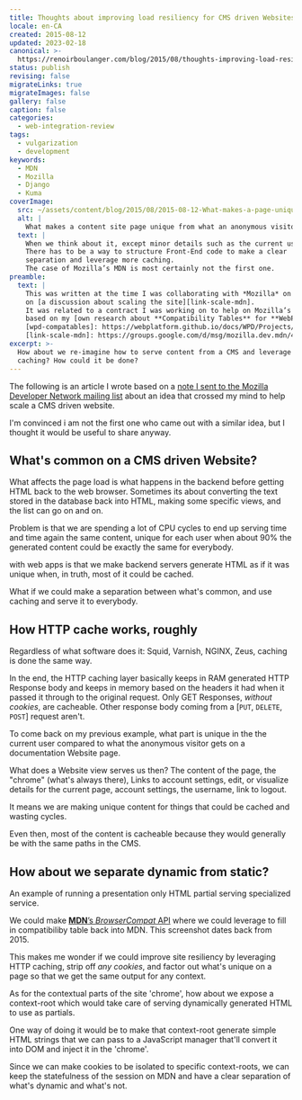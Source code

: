 ```yaml
---
title: Thoughts about improving load resiliency for CMS driven Websites
locale: en-CA
created: 2015-08-12
updated: 2023-02-18
canonical: >-
  https://renoirboulanger.com/blog/2015/08/thoughts-improving-load-resiliency-cms-driven-websites/
status: publish
revising: false
migrateLinks: true
migrateImages: false
gallery: false
caption: false
categories:
  - web-integration-review
tags:
  - vulgarization
  - development
keywords:
  - MDN
  - Mozilla
  - Django
  - Kuma
coverImage:
  src: ~/assets/content/blog/2015/08/2015-08-12-What-makes-a-page-unique-1024x921.png
  alt: |
    What makes a content site page unique from what an anonymous visitor can get?
  text: |
    When we think about it, except minor details such as the current user’s info, a web page is pretty much the same for everyone.
    There has to be a way to structure Front-End code to make a clear
    separation and leverage more caching.
    The case of Mozilla’s MDN is most certainly not the first one.
preamble:
  text: |
    This was written at the time I was collaborating with *Mozilla* on the MDN project
    on [a discussion about scaling the site][link-scale-mdn].
    It was related to a contract I was working on to help on Mozilla’s Compatibility tables,
    based on my [own research about **Compatibility Tables** for **WebPlatform Docs**][wpd-compatables].
    [wpd-compatables]: https://webplatform.github.io/docs/WPD/Projects/CompaTables/ "WebPlatform browser compatibility support table"
    [link-scale-mdn]: https://groups.google.com/d/msg/mozilla.dev.mdn/4_bFfpyvYMk/8c6S6cblZ4kJ "RE: Proposal to help scale MDN"
excerpt: >-
  How about we re-imagine how to serve content from a CMS and leverage HTTP
  caching? How could it be done?
---
```


The following is an article I wrote based on a [note I sent to the Mozilla
Developer Network mailing list][0] about an idea that crossed my mind to help
scale a CMS driven website.

I'm convinced i am not the first one who came out with a similar idea, but I
thought it would be useful to share anyway.

## What's common on a CMS driven Website?

What affects the page load is what happens in the backend before getting HTML
back to the web browser. Sometimes its about converting the text stored in the
database back into HTML, making some specific views, and the list can go on and
on.

Problem is that we are spending a lot of CPU cycles to end up serving time and
time again the same content, unique for each user when about 90% the generated
content could be exactly the same for everybody.

with web apps is that we make backend servers generate HTML as if it was unique
when, in truth, most of it could be cached.

What if we could make a separation between what's common, and use caching and
serve it to everybody.

## How HTTP cache works, roughly

Regardless of what software does it: Squid, Varnish, NGINX, Zeus, caching is
done the same way.

In the end, the HTTP caching layer basically keeps in RAM generated HTTP
Response body and keeps in memory based on the headers it had when it passed it
through to the original request. Only GET Responses, _without cookies_, are
cacheable. Other response body coming from a \[`PUT`, `DELETE`, `POST`\] request
aren't.

To come back on my previous example, what part is unique in the the current user
compared to what the anonymous visitor gets on a documentation Website page.

What does a Website view serves us then? The content of the page, the "chrome"
(what's always there), Links to account settings, edit, or visualize details for
the current page, account settings, the username, link to logout.

It means we are making unique content for things that could be cached and
wasting cycles.

Even then, most of the content is cacheable because they would generally be with
the same paths in the CMS.

## How about we separate dynamic from static?

<app-image src="~/assets/content/blog/2015/10/2015-09-21-Running-MDN-and-BrowserCompat.png" alt="Experimenting with Django/Kuma and making HTML Partial URLs" figcaption=" ">

An example of running a presentation only HTML partial serving specialized service.

We could make [**MDN**’s _BrowserCompat_ API][browsercompat-api] where we could
leverage to fill in compatibiliby table back into MDN.
This screenshot dates back from 2015.

</app-image>

This makes me wonder if we could improve site resiliency by leveraging HTTP
caching, strip off _any cookies_, and factor out what's unique on a page so that
we get the same output for any context.

As for the contextual parts of the site 'chrome', how about we expose a
context-root which would take care of serving dynamically generated HTML to use
as partials.

One way of doing it would be to make that context-root generate simple HTML
strings that we can pass to a JavaScript manager that'll convert it into DOM and
inject it in the 'chrome'.

Since we can make cookies to be isolated to specific context-roots, we can keep
the statefulness of the session on MDN and have a clear separation of what's
dynamic and what's not.

[0]: https://groups.google.com/d/msg/mozilla.dev.mdn/4_bFfpyvYMk/KkO0alAfAgAJ
[browsercompat-api]:
  https://github.com/mdn/browsercompat
  'The Browser Compatibility API was a project to support compatibility data on the Mozilla Developer Network. '
